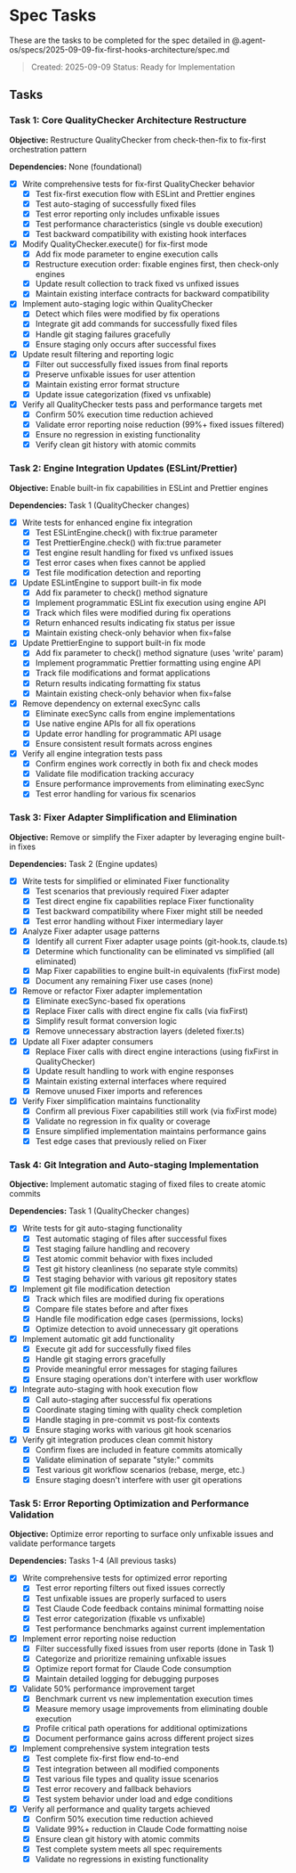 # Spec Tasks

These are the tasks to be completed for the spec detailed in
@.agent-os/specs/2025-09-09-fix-first-hooks-architecture/spec.md

> Created: 2025-09-09 Status: Ready for Implementation

## Tasks

### Task 1: Core QualityChecker Architecture Restructure

**Objective:** Restructure QualityChecker from check-then-fix to fix-first
orchestration pattern

**Dependencies:** None (foundational)

- [x] Write comprehensive tests for fix-first QualityChecker behavior
  - [x] Test fix-first execution flow with ESLint and Prettier engines
  - [x] Test auto-staging of successfully fixed files
  - [x] Test error reporting only includes unfixable issues
  - [x] Test performance characteristics (single vs double execution)
  - [x] Test backward compatibility with existing hook interfaces

- [x] Modify QualityChecker.execute() for fix-first mode
  - [x] Add fix mode parameter to engine execution calls
  - [x] Restructure execution order: fixable engines first, then check-only
        engines
  - [x] Update result collection to track fixed vs unfixed issues
  - [x] Maintain existing interface contracts for backward compatibility

- [x] Implement auto-staging logic within QualityChecker
  - [x] Detect which files were modified by fix operations
  - [x] Integrate git add commands for successfully fixed files
  - [x] Handle git staging failures gracefully
  - [x] Ensure staging only occurs after successful fixes

- [x] Update result filtering and reporting logic
  - [x] Filter out successfully fixed issues from final reports
  - [x] Preserve unfixable issues for user attention
  - [x] Maintain existing error format structure
  - [x] Update issue categorization (fixed vs unfixable)

- [x] Verify all QualityChecker tests pass and performance targets met
  - [x] Confirm 50% execution time reduction achieved
  - [x] Validate error reporting noise reduction (99%+ fixed issues filtered)
  - [x] Ensure no regression in existing functionality
  - [x] Verify clean git history with atomic commits

### Task 2: Engine Integration Updates (ESLint/Prettier)

**Objective:** Enable built-in fix capabilities in ESLint and Prettier engines

**Dependencies:** Task 1 (QualityChecker changes)

- [x] Write tests for enhanced engine fix integration
  - [x] Test ESLintEngine.check() with fix:true parameter
  - [x] Test PrettierEngine.check() with fix:true parameter
  - [x] Test engine result handling for fixed vs unfixed issues
  - [x] Test error cases when fixes cannot be applied
  - [x] Test file modification detection and reporting

- [x] Update ESLintEngine to support built-in fix mode
  - [x] Add fix parameter to check() method signature
  - [x] Implement programmatic ESLint fix execution using engine API
  - [x] Track which files were modified during fix operations
  - [x] Return enhanced results indicating fix status per issue
  - [x] Maintain existing check-only behavior when fix=false

- [x] Update PrettierEngine to support built-in fix mode
  - [x] Add fix parameter to check() method signature (uses 'write' param)
  - [x] Implement programmatic Prettier formatting using engine API
  - [x] Track file modifications and format applications
  - [x] Return results indicating formatting fix status
  - [x] Maintain existing check-only behavior when fix=false

- [x] Remove dependency on external execSync calls
  - [x] Eliminate execSync calls from engine implementations
  - [x] Use native engine APIs for all fix operations
  - [x] Update error handling for programmatic API usage
  - [x] Ensure consistent result formats across engines

- [x] Verify all engine integration tests pass
  - [x] Confirm engines work correctly in both fix and check modes
  - [x] Validate file modification tracking accuracy
  - [x] Ensure performance improvements from eliminating execSync
  - [x] Test error handling for various fix scenarios

### Task 3: Fixer Adapter Simplification and Elimination

**Objective:** Remove or simplify the Fixer adapter by leveraging engine
built-in fixes

**Dependencies:** Task 2 (Engine updates)

- [x] Write tests for simplified or eliminated Fixer functionality
  - [x] Test scenarios that previously required Fixer adapter
  - [x] Test direct engine fix capabilities replace Fixer functionality
  - [x] Test backward compatibility where Fixer might still be needed
  - [x] Test error handling without Fixer intermediary layer

- [x] Analyze Fixer adapter usage patterns
  - [x] Identify all current Fixer adapter usage points (git-hook.ts, claude.ts)
  - [x] Determine which functionality can be eliminated vs simplified (all eliminated)
  - [x] Map Fixer capabilities to engine built-in equivalents (fixFirst mode)
  - [x] Document any remaining Fixer use cases (none)

- [x] Remove or refactor Fixer adapter implementation
  - [x] Eliminate execSync-based fix operations
  - [x] Replace Fixer calls with direct engine fix calls (via fixFirst)
  - [x] Simplify result format conversion logic
  - [x] Remove unnecessary abstraction layers (deleted fixer.ts)

- [x] Update all Fixer adapter consumers
  - [x] Replace Fixer calls with direct engine interactions (using fixFirst in QualityChecker)
  - [x] Update result handling to work with engine responses
  - [x] Maintain existing external interfaces where required
  - [x] Remove unused Fixer imports and references

- [x] Verify Fixer simplification maintains functionality
  - [x] Confirm all previous Fixer capabilities still work (via fixFirst mode)
  - [x] Validate no regression in fix quality or coverage
  - [x] Ensure simplified implementation maintains performance gains
  - [x] Test edge cases that previously relied on Fixer

### Task 4: Git Integration and Auto-staging Implementation

**Objective:** Implement automatic staging of fixed files to create atomic
commits

**Dependencies:** Task 1 (QualityChecker changes)

- [x] Write tests for git auto-staging functionality
  - [x] Test automatic staging of files after successful fixes
  - [x] Test staging failure handling and recovery
  - [x] Test atomic commit behavior with fixes included
  - [x] Test git history cleanliness (no separate style commits)
  - [x] Test staging behavior with various git repository states

- [x] Implement git file modification detection
  - [x] Track which files are modified during fix operations
  - [x] Compare file states before and after fixes
  - [x] Handle file modification edge cases (permissions, locks)
  - [x] Optimize detection to avoid unnecessary git operations

- [x] Implement automatic git add functionality
  - [x] Execute git add for successfully fixed files
  - [x] Handle git staging errors gracefully
  - [x] Provide meaningful error messages for staging failures
  - [x] Ensure staging operations don't interfere with user workflow

- [x] Integrate auto-staging with hook execution flow
  - [x] Call auto-staging after successful fix operations
  - [x] Coordinate staging timing with quality check completion
  - [x] Handle staging in pre-commit vs post-fix contexts
  - [x] Ensure staging works with various git hook scenarios

- [x] Verify git integration produces clean commit history
  - [x] Confirm fixes are included in feature commits atomically
  - [x] Validate elimination of separate "style:" commits
  - [x] Test various git workflow scenarios (rebase, merge, etc.)
  - [x] Ensure staging doesn't interfere with user git operations

### Task 5: Error Reporting Optimization and Performance Validation

**Objective:** Optimize error reporting to surface only unfixable issues and
validate performance targets

**Dependencies:** Tasks 1-4 (All previous tasks)

- [x] Write comprehensive tests for optimized error reporting
  - [x] Test error reporting filters out fixed issues correctly
  - [x] Test unfixable issues are properly surfaced to users
  - [x] Test Claude Code feedback contains minimal formatting noise
  - [x] Test error categorization (fixable vs unfixable)
  - [x] Test performance benchmarks against current implementation

- [x] Implement error reporting noise reduction
  - [x] Filter successfully fixed issues from user reports (done in Task 1)
  - [x] Categorize and prioritize remaining unfixable issues
  - [x] Optimize report format for Claude Code consumption
  - [x] Maintain detailed logging for debugging purposes

- [x] Validate 50% performance improvement target
  - [x] Benchmark current vs new implementation execution times
  - [x] Measure memory usage improvements from eliminating double execution
  - [x] Profile critical path operations for additional optimizations
  - [x] Document performance gains across different project sizes

- [x] Implement comprehensive system integration tests
  - [x] Test complete fix-first flow end-to-end
  - [x] Test integration between all modified components
  - [x] Test various file types and quality issue scenarios
  - [x] Test error recovery and fallback behaviors
  - [x] Test system behavior under load and edge conditions

- [x] Verify all performance and quality targets achieved
  - [x] Confirm 50% execution time reduction achieved
  - [x] Validate 99%+ reduction in Claude Code formatting noise
  - [x] Ensure clean git history with atomic commits
  - [x] Test complete system meets all spec requirements
  - [x] Validate no regressions in existing functionality
